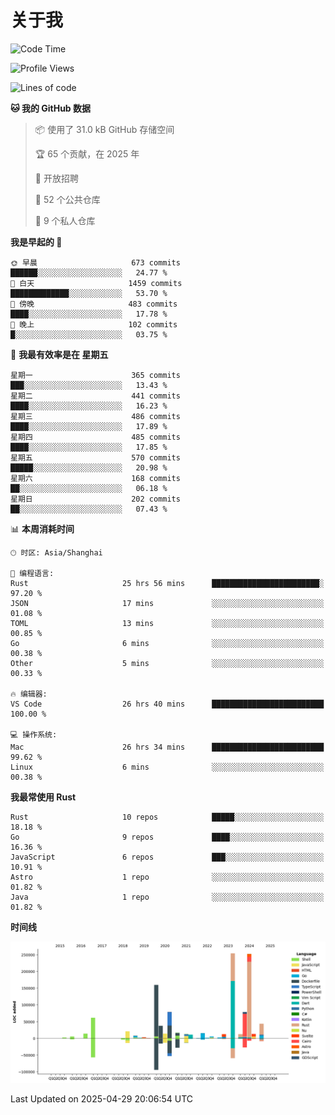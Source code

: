 # 关于我

<!--START_SECTION:waka-->
![Code Time](http://img.shields.io/badge/Code%20Time-3%2C735%20hrs%2021%20mins-blue)

![Profile Views](http://img.shields.io/badge/%E4%B8%AA%E4%BA%BA%E8%B5%84%E6%96%99%E8%A7%82%E7%9C%8B%E6%AC%A1%E6%95%B0-0-blue)

![Lines of code](https://img.shields.io/badge/%E4%BB%8E%E3%80%8CHello%20World%E3%80%8D%E8%B5%B7%E6%88%91%E5%B7%B2%E7%BB%8F%E5%86%99%E4%BA%86-1.1%20million%20%E8%A1%8C%E4%BB%A3%E7%A0%81-blue)

**🐱 我的 GitHub 数据** 

> 📦  使用了 31.0 kB GitHub 存储空间 
 > 
> 🏆 65 个贡献，在 2025 年
 > 
> 💼 开放招聘
 > 
> 📜 52 个公共仓库 
 > 
> 🔑 9 个私人仓库 
 > 
**我是早起的 🐤** 

```text
🌞 早晨                     673 commits         ██████░░░░░░░░░░░░░░░░░░░   24.77 % 
🌆 白天                     1459 commits        █████████████░░░░░░░░░░░░   53.70 % 
🌃 傍晚                     483 commits         ████░░░░░░░░░░░░░░░░░░░░░   17.78 % 
🌙 晚上                     102 commits         █░░░░░░░░░░░░░░░░░░░░░░░░   03.75 % 
```
📅 **我最有效率是在 星期五** 

```text
星期一                      365 commits         ███░░░░░░░░░░░░░░░░░░░░░░   13.43 % 
星期二                      441 commits         ████░░░░░░░░░░░░░░░░░░░░░   16.23 % 
星期三                      486 commits         ████░░░░░░░░░░░░░░░░░░░░░   17.89 % 
星期四                      485 commits         ████░░░░░░░░░░░░░░░░░░░░░   17.85 % 
星期五                      570 commits         █████░░░░░░░░░░░░░░░░░░░░   20.98 % 
星期六                      168 commits         ██░░░░░░░░░░░░░░░░░░░░░░░   06.18 % 
星期日                      202 commits         ██░░░░░░░░░░░░░░░░░░░░░░░   07.43 % 
```


📊 **本周消耗时间** 

```text
🕑︎ 时区: Asia/Shanghai

💬 编程语言: 
Rust                     25 hrs 56 mins      ████████████████████████░   97.20 % 
JSON                     17 mins             ░░░░░░░░░░░░░░░░░░░░░░░░░   01.08 % 
TOML                     13 mins             ░░░░░░░░░░░░░░░░░░░░░░░░░   00.85 % 
Go                       6 mins              ░░░░░░░░░░░░░░░░░░░░░░░░░   00.38 % 
Other                    5 mins              ░░░░░░░░░░░░░░░░░░░░░░░░░   00.33 % 

🔥 编辑器: 
VS Code                  26 hrs 40 mins      █████████████████████████   100.00 % 

💻 操作系统: 
Mac                      26 hrs 34 mins      █████████████████████████   99.62 % 
Linux                    6 mins              ░░░░░░░░░░░░░░░░░░░░░░░░░   00.38 % 
```

**我最常使用 Rust** 

```text
Rust                     10 repos            █████░░░░░░░░░░░░░░░░░░░░   18.18 % 
Go                       9 repos             ████░░░░░░░░░░░░░░░░░░░░░   16.36 % 
JavaScript               6 repos             ███░░░░░░░░░░░░░░░░░░░░░░   10.91 % 
Astro                    1 repo              ░░░░░░░░░░░░░░░░░░░░░░░░░   01.82 % 
Java                     1 repo              ░░░░░░░░░░░░░░░░░░░░░░░░░   01.82 % 
```



**时间线**

![Lines of Code chart](https://raw.githubusercontent.com/catusax/catusax/master/assets/bar_graph.png)


 Last Updated on 2025-04-29 20:06:54 UTC
<!--END_SECTION:waka-->
